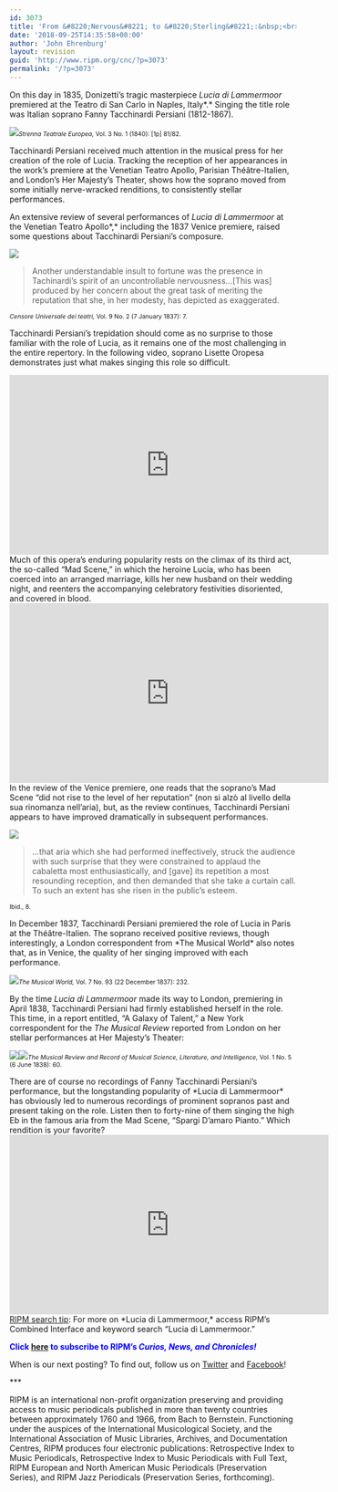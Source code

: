 ```yaml
---
id: 3073
title: 'From &#8220;Nervous&#8221; to &#8220;Sterling&#8221;:&nbsp;<br>Early Reviews of Fanny Tacchinardi Persiani &nbsp;<br>in <i>Lucia di Lammermoor</i>'
date: '2018-09-25T14:35:58+00:00'
author: 'John Ehrenburg'
layout: revision
guid: 'http://www.ripm.org/cnc/?p=3073'
permalink: '/?p=3073'
---
```


On this day in 1835, Donizetti’s tragic masterpiece *Lucia di Lammermoor* premiered at the Teatro di San Carlo in Naples, Italy*.* Singing the title role was Italian soprano Fanny Tacchinardi Persiani (1812-1867).

![](http://www.ripm.org/cnc/wp-content/uploads/2018/09/Lucia-1.jpg)<span style="font-size: 8pt;">*Strenna Teatrale Europea,* Vol. 3 No. 1 (1840): \[1p\] 81/82. </span>

Tacchinardi Persiani received much attention in the musical press for her creation of the role of Lucia. Tracking the reception of her appearances in the work’s premiere at the Venetian Teatro Apollo, Parisian Théâtre-Italien, and London’s Her Majesty’s Theater, shows how the soprano moved from some initially nerve-wracked renditions, to consistently stellar performances.

An extensive review of several performances of *Lucia di Lammermoor* at the Venetian Teatro Apollo*,* including the 1837 Venice premiere, raised some questions about Tacchinardi Persiani’s composure.

![](http://www.ripm.org/cnc/wp-content/uploads/2018/09/lucia-2.1.jpg)

> Another understandable insult to fortune was the presence in Tachinardi’s spirit of an uncontrollable nervousness…\[This was\] produced by her concern about the great task of meriting the reputation that she, in her modesty, has depicted as exaggerated.

<span style="font-size: 8pt;">*Censore Universale dei teatri,* Vol. 9 No. 2 (7 January 1837): 7. </span>

Tacchinardi Persiani’s trepidation should come as no surprise to those familiar with the role of Lucia, as it remains one of the most challenging in the entire repertory. In the following video, soprano Lisette Oropesa demonstrates just what makes singing this role so difficult.

<div style="text-align: center;"><iframe allowfullscreen="allowfullscreen" frameborder="0" height="315" loading="lazy" src="https://www.youtube.com/embed/qR_SqtJMqZE?rel=0&start=1&end=165" width="560"><span class="mce_SELRES_start" data-mce-type="bookmark" style="display: inline-block; width: 0px; overflow: hidden; line-height: 0;">﻿</span></iframe></div><div></div>Much of this opera’s enduring popularity rests on the climax of its third act, the so-called “Mad Scene,” in which the heroine Lucia, who has been coerced into an arranged marriage, kills her new husband on their wedding night, and reenters the accompanying celebratory festivities disoriented, and covered in blood.

<div style="text-align: center;"><iframe allowfullscreen="allowfullscreen" frameborder="0" height="315" loading="lazy" src="https://www.youtube.com/embed/NYm7oJXVeks?rel=0&start=1" width="560"></iframe></div>In the review of the Venice premiere, one reads that the soprano’s Mad Scene “did not rise to the level of her reputation” (non si alzò al livello della sua rinomanza nell’aria), but, as the review continues, Tacchinardi Persiani appears to have improved dramatically in subsequent performances.

![](http://www.ripm.org/cnc/wp-content/uploads/2018/09/lucia-3.1.jpg)

> …that aria which she had performed ineffectively, struck the audience with such surprise that they were constrained to applaud the cabaletta most enthusiastically, and \[gave\] its repetition a most resounding reception, and then demanded that she take a curtain call. To such an extent has she risen in the public’s esteem.

<span style="font-size: 8pt;">Ibid., 8. </span>

<div>In December 1837, Tacchinardi Persiani premiered the role of Lucia in Paris at the Théâtre-Italien. The soprano received positive reviews, though interestingly, a London correspondent from *The Musical World* also notes that, as in Venice, the quality of her singing improved with each performance.

![](http://www.ripm.org/cnc/wp-content/uploads/2018/09/lucia-4.1.jpg)<span style="font-size: 8pt;">*The Musical World,* Vol. 7 No. 93 (22 December 1837): 232. </span>

By the time *Lucia di Lammermoor* made its way to London, premiering in April 1838, Tacchinardi Persiani had firmly established herself in the role. This time, in a report entitled, “A Galaxy of Talent,” a New York correspondent for the *The Musical Review* reported from London on her stellar performances at Her Majesty’s Theater:

![](http://www.ripm.org/cnc/wp-content/uploads/2018/09/lucia-5.jpg)![](http://www.ripm.org/cnc/wp-content/uploads/2018/09/lucia-6.jpg)<span style="font-size: 8pt;">*The Musical Review and Record of Musical Science, Literature, and Intelligence,* Vol. 1 No. 5 (6 June 1838): 60. </span>

</div>There are of course no recordings of Fanny Tacchinardi Persiani’s performance, but the longstanding popularity of *Lucia di Lammermoor* has obviously led to numerous recordings of prominent sopranos past and present taking on the role. Listen then to forty-nine of them singing the high Eb in the famous aria from the Mad Scene, “Spargi D’amaro Pianto.” Which rendition is your favorite?

<div style="text-align: center;"><iframe allowfullscreen="allowfullscreen" frameborder="0" height="315" loading="lazy" src="https://www.youtube.com/embed/VSNWnaA5Ku4?rel=0&start=1" width="560"></iframe></div><u>RIPM search tip</u>: For more on *Lucia di Lammermoor,* access RIPM’s Combined Interface and keyword search “Lucia di Lammermoor.”

<span style="color: #0000ff;">**Click<span style="color: #ff0000;"> </span>**<span style="color: #ff0000;">[**here**](http://ripm.org/?page=cncsubscribe)</span>**<span style="color: #ff0000;"> </span>to subscribe to RIPM’s *Curios, News, and Chronicles!*** </span>

When is our next posting? To find out, follow us on [Twitter](https://twitter.com/RIPMCenter) and [Facebook](https://www.facebook.com/RIPMCenter/)!

\*\*\*

RIPM is an international non-profit organization preserving and providing access to music periodicals published in more than twenty countries between approximately 1760 and 1966, from Bach to Bernstein. Functioning under the auspices of the International Musicological Society, and the International Association of Music Libraries, Archives, and Documentation Centres, RIPM produces four electronic publications: Retrospective Index to Music Periodicals, Retrospective Index to Music Periodicals with Full Text, RIPM European and North American Music Periodicals (Preservation Series), and RIPM Jazz Periodicals (Preservation Series, forthcoming).